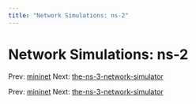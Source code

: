 ```yaml
---
title: "Network Simulations: ns-2"
---
```


# Network Simulations: ns-2

Prev: [mininet](mininet.md)
Next: [the-ns-3-network-simulator](the-ns-3-network-simulator.md)

Prev: [mininet](mininet.md)
Next: [the-ns-3-network-simulator](the-ns-3-network-simulator.md)
